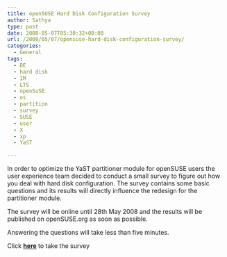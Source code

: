 ```yaml
---
title: openSUSE Hard Disk Configuration Survey
author: Sathya
type: post
date: 2008-05-07T05:30:32+00:00
url: /2008/05/07/opensuse-hard-disk-configuration-survey/
categories:
  - General
tags:
  - DE
  - hard disk
  - IM
  - LTS
  - openSuSE
  - os
  - partition
  - survey
  - SUSE
  - user
  - X
  - xp
  - YaST

---
```

In order to optimize the YaST partitioner module for openSUSE users the user experience team decided to conduct a small survey to figure out how you deal with hard disk configuration. The survey contains some basic questions and its results will directly influence the redesign for the partitioner module.

The survey will be online until 28th May 2008 and the results will be published on openSUSE.org as soon as possible.

Answering the questions will take less than five minutes.

Click [**here**][1] to take the survey

 [1]: http://www.surveymonkey.com/s.aspx?sm=lnZcsBO6PqJ9hjNW01jiyQ_3d_3d